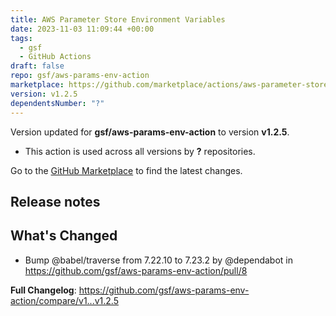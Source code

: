 ```yaml
---
title: AWS Parameter Store Environment Variables
date: 2023-11-03 11:09:44 +00:00
tags:
  - gsf
  - GitHub Actions
draft: false
repo: gsf/aws-params-env-action
marketplace: https://github.com/marketplace/actions/aws-parameter-store-environment-variables
version: v1.2.5
dependentsNumber: "?"
---
```



Version updated for **gsf/aws-params-env-action** to version **v1.2.5**.
- This action is used across all versions by **?** repositories.

Go to the [GitHub Marketplace](https://github.com/marketplace/actions/aws-parameter-store-environment-variables) to find the latest changes.

## Release notes

## What's Changed
* Bump @babel/traverse from 7.22.10 to 7.23.2 by @dependabot in https://github.com/gsf/aws-params-env-action/pull/8


**Full Changelog**: https://github.com/gsf/aws-params-env-action/compare/v1...v1.2.5
